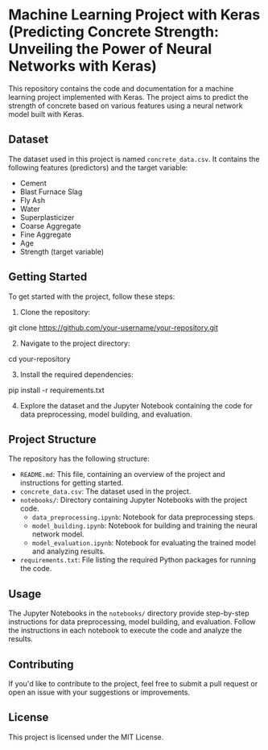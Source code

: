 # Machine Learning Project with Keras (Predicting Concrete Strength: Unveiling the Power of Neural Networks with Keras)

This repository contains the code and documentation for a machine learning project implemented with Keras. The project aims to predict the strength of concrete based on various features using a neural network model built with Keras.

## Dataset

The dataset used in this project is named `concrete_data.csv`. It contains the following features (predictors) and the target variable:

- Cement
- Blast Furnace Slag
- Fly Ash
- Water
- Superplasticizer
- Coarse Aggregate
- Fine Aggregate
- Age
- Strength (target variable)

## Getting Started

To get started with the project, follow these steps:

1. Clone the repository:
   
git clone https://github.com/your-username/your-repository.git

2. Navigate to the project directory:

cd your-repository


3. Install the required dependencies:

pip install -r requirements.txt


4. Explore the dataset and the Jupyter Notebook containing the code for data preprocessing, model building, and evaluation.

## Project Structure

The repository has the following structure:

- `README.md`: This file, containing an overview of the project and instructions for getting started.
- `concrete_data.csv`: The dataset used in the project.
- `notebooks/`: Directory containing Jupyter Notebooks with the project code.
    - `data_preprocessing.ipynb`: Notebook for data preprocessing steps.
    - `model_building.ipynb`: Notebook for building and training the neural network model.
    - `model_evaluation.ipynb`: Notebook for evaluating the trained model and analyzing results.
- `requirements.txt`: File listing the required Python packages for running the code.

## Usage

The Jupyter Notebooks in the `notebooks/` directory provide step-by-step instructions for data preprocessing, model building, and evaluation. Follow the instructions in each notebook to execute the code and analyze the results.

## Contributing

If you'd like to contribute to the project, feel free to submit a pull request or open an issue with your suggestions or improvements.

## License

This project is licensed under the MIT License.




